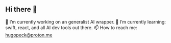 ## Hi there 👋
🔭 I’m currently working on an generalist AI wrapper.
🌱 I’m currently learning: swift, react, and all AI dev tools out there.
📫 How to reach me: hugopeck@proton.me
<!--
**Hugopeck/hugopeck** is a ✨ _special_ ✨ repository because its `README.md` (this file) appears on your GitHub profile.

Here are some ideas to get you started:

- 🔭 I’m currently working on ...
- 🌱 I’m currently learning ...
- 👯 I’m looking to collaborate on ...
- 🤔 I’m looking for help with ...
- 💬 Ask me about ...
- 📫 How to reach me: ...
- 😄 Pronouns: ...
- ⚡ Fun fact: ...
-->
